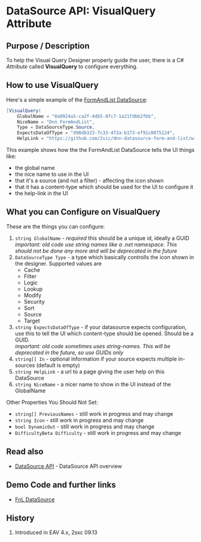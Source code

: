 # DataSource API: VisualQuery Attribute

## Purpose / Description
To help the Visual Query Designer properly guide the user, there is a C# _Attribute_ called **VisualQuery** to configure everything. 

## How to use VisualQuery
Here's a simple example of the [FormAndList DataSource](https://github.com/2sic/dnn-datasource-form-and-list): 
```c#
[VisualQuery(
    GlobalName = "0a0924a5-ca2f-4db5-8fc7-1a21fdbb2fbb",
    NiceName = "Dnn FormAndList",
    Type = DataSourceType.Source, 
    ExpectsDataOfType = "d98db323-7c33-4f2a-b173-ef91c0875124",
    HelpLink = "https://github.com/2sic/dnn-datasource-form-and-list/wiki")]  

```

This example shows how the the FormAndList DataSource tells the UI things like:

* the global name
* the nice name to use in the UI
* that it's a source (and not a filter) - affecting the icon shown
* that it has a content-type which should be used for the UI to configure it
* the help-link in the UI

## What you can Configure on VisualQuery
These are the things you can configure:

1. `string GlobalName` - _required_ this should be a unique id, ideally a GUID  
_important: old code use string names like a .net namespace. This should not be done any more and will be deprecated in the future_
1. `DataSourceType Type` - a type which basically controlls the icon shown in the designer. Supported values are 
    * Cache
    * Filter
    * Logic
    * Lookup
    * Modify
    * Security
    * Sort
    * Source
    * Target
1. `string ExpectsDataOfType` - if your datasource expects configuration, use this to tell the UI which content-type should be opened. Should be a GUID.  
_important: old code sometimes uses string-names. This will be deprecated in the future, so use GUIDs only_
1. `string[] In` - optional information if your source expects multiple in-sources (default is empty)
1. `string HelpLink` - a url to a page giving the user help on this DataSource
1. `string NiceName` - a nicer name to show in the UI instead of the GlobalName

Other Properties You Should Not Set:
* `string[] PreviousNames` - still work in progress and may change
* `string Icon` - still work in progress  and may change
* `bool DynamicOut` - still work in progress and may change
* `DifficultyBeta Difficulty` - still work in progress and may change

## Read also

* [DataSource API](xref:Specs.DataSources.Api) - DataSource API overview

## Demo Code and further links

* [FnL DataSource](https://github.com/2sic/dnn-datasource-form-and-list)

## History

1. Introduced in EAV 4.x, 2sxc 09.13
